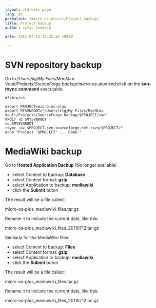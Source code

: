 ```yaml
---
layout: old-wiki-page
lang: en
permalink: /micro-os-plus/i/Project_backup/
title: Project backup
author: Liviu Ionescu

date: 2011-07-12 15:22:55 +0000

---
```


SVN repository backup
=====================

Go to */Users/ilg/My Files/MacMini Vault/Projects/SourceForge.backup/micro-os-plus* and click on the **svn-rsync.command** executable.

    #!/bin/sh

    export PROJECT=micro-os-plus
    export MYSVNROOT="/Users/ilg/My Files/MacMini Vault/Projects/SourceForge.backup/$PROJECT/svn"
    mkdir -p $MYSVNROOT
    cd $MYSVNROOT
    rsync -av $PROJECT.svn.sourceforge.net::svn/$PROJECT/* .
    echo "Project '$PROJECT' ... Done."

MediaWiki backup
================

Go to **Hosted Application Backup** (No longer available)

-   select Content to backup: **Database**
-   select Content format: **gzip**
-   select Application to backup: **mediawiki**
-   click the **Submit** buton

The result will be a file called:


micro-os-plus_mediawiki_files.tar.gz

Rename it to include the current date, like this:


micro-os-plus_mediawiki_files_20110712.tar.gz

Similarly for the MediaWiki files:

-   select Content to backup: **Files**
-   select Content format: **gzip**
-   select Application to backup: **mediawiki**
-   click the **Submit** buton

The result will be a file called:


micro-os-plus_mediawiki_files.tar.gz

Rename it to include the current date, like this:


micro-os-plus_mediawiki_files_20110712.tar.gz
